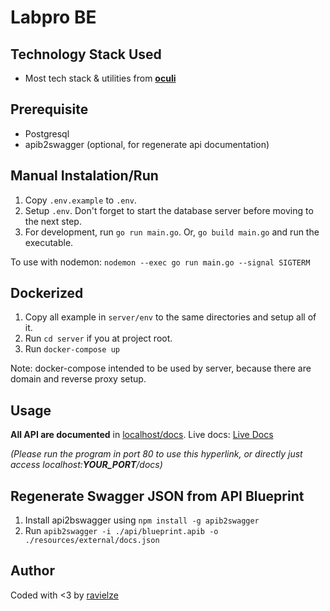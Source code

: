 # Labpro BE

## Technology Stack Used

- Most tech stack & utilities from **[oculi](http://github.com/ravielze/oculi)**

## Prerequisite

- Postgresql
- apib2swagger (optional, for regenerate api documentation)

## Manual Instalation/Run

1. Copy `.env.example` to `.env`.
2. Setup `.env`. Don't forget to start the database server before moving to the next step.
3. For development, run `go run main.go`. Or, `go build main.go` and run the executable.

To use with nodemon: `nodemon --exec go run main.go --signal SIGTERM`

## Dockerized

1. Copy all example in `server/env` to the same directories and setup all of it.
2. Run `cd server` if you at project root.
3. Run `docker-compose up`

Note: docker-compose intended to be used by server, because there are domain and reverse proxy setup.

## Usage

__All API are documented__ in [localhost/docs](http://localhost/docs). Live docs: [Live Docs](https://api-labpro.ravielze.com/docs)

*(Please run the program in port 80 to use this hyperlink, or directly just access localhost:**YOUR_PORT**/docs)*

## Regenerate Swagger JSON from API Blueprint

1. Install api2bswagger using `npm install -g apib2swagger`
2. Run `apib2swagger -i ./api/blueprint.apib -o ./resources/external/docs.json`

## Author

Coded with <3 by [ravielze](https://github.com/ravielze)
